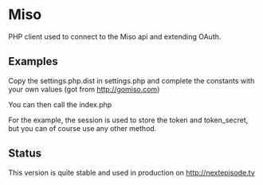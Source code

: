 Miso
====

PHP client used to connect to the Miso api and extending OAuth.

Examples
--------

Copy the settings.php.dist in settings.php and complete the constants with your own values (got from http://gomiso.com)

You can then call the index.php

For the example, the session is used to store the token and token_secret, but you can of course use any other method.

Status
------

This version is quite stable and used in production on http://nextepisode.tv